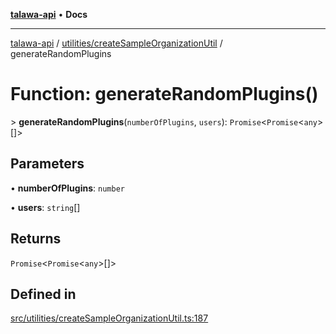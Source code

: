 [**talawa-api**](../../../README.md) • **Docs**

***

[talawa-api](../../../modules.md) / [utilities/createSampleOrganizationUtil](../README.md) / generateRandomPlugins

# Function: generateRandomPlugins()

\> **generateRandomPlugins**(`numberOfPlugins`, `users`): `Promise`\<`Promise`\<`any`\>[]\>

## Parameters

• **numberOfPlugins**: `number`

• **users**: `string`[]

## Returns

`Promise`\<`Promise`\<`any`\>[]\>

## Defined in

[src/utilities/createSampleOrganizationUtil.ts:187](https://github.com/PalisadoesFoundation/talawa-api/blob/2f8fb6988cd34004fbbf76550c8eef691b861a19/src/utilities/createSampleOrganizationUtil.ts#L187)
